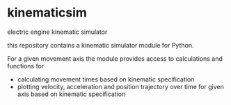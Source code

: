 # kinematicsim
electric engine kinematic simulator

this repository contains a kinematic simulator module for Python.

For a given movement axis the module provides access to calculations and functions for
- calculating movement times based on kinematic specification
- plotting velocity, acceleration and position trajectory over time for given axis based on kinematic specification
